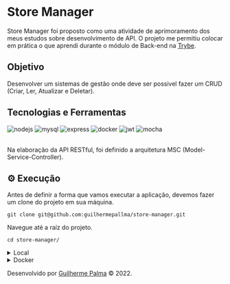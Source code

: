 
# Store Manager

Store Manager foi proposto como uma atividade de aprimoramento dos meus estudos sobre desenvolvimento de API. 
O projeto me permitiu colocar em prática o que aprendi durante o módulo de Back-end na [Trybe](https://www.betrybe.com/).

## Objetivo

Desenvolver um sistemas de gestão onde deve ser possivel fazer um CRUD (Criar, Ler, Atualizar e Deletar).

## Tecnologias e Ferramentas
<div>
    <img src="https://img.shields.io/badge/Node.js-339933?style=for-the-badge&logo=nodedotjs&logoColor=white" alt="nodejs"/>
    <img src="https://img.shields.io/badge/MySQL-005C84?style=for-the-badge&logo=mysql&logoColor=white" alt="mysql"/>
    <img src="https://img.shields.io/badge/Express.js-000000?style=for-the-badge&logo=express&logoColor=white" alt="express"/>
    <img src="https://img.shields.io/badge/Docker-2CA5E0?style=for-the-badge&logo=docker&logoColor=white" alt="docker"/>
    <img src="https://camo.githubusercontent.com/92407fc26e09271d8137b8aaf1585b266f04046b96f1564dfe5a69f146e21301/68747470733a2f2f696d672e736869656c64732e696f2f62616467652f4a57542d3030303030303f7374796c653d666f722d7468652d6261646765266c6f676f3d4a534f4e253230776562253230746f6b656e73266c6f676f436f6c6f723d7768697465" alt="jwt"/>
    <img src="https://img.shields.io/badge/Mocha-8D6748?style=for-the-badge&logo=Mocha&logoColor=white" alt="mocha"/>
</div>

<br>

Na elaboração da API RESTful, foi definido a arquitetura MSC (Model-Service-Controller).

## ⚙️ Execução

Antes de definir a forma que vamos executar a aplicação, devemos fazer um clone do projeto em sua máquina.

    git clone git@github.com:guilhermepallma/store-manager.git

Navegue até a raíz do projeto.

    cd store-manager/

<details>
  <summary>Local</summary>

  Na raíz do projeto execute o comando abaixo para instalar as dependências.

    npm install

  Para subir o servidor com o <strong>nodemon</strong> utilize o comando abaixo no terminal dentro do projeto.
    
    npm run debug
    
  Faça login no banco de dados usando suas credenciais.
  
    mysql -u <your-username> -p
    
  Execute os scripts <strong>migration.sql</strong> e <strong>seed.sql</strong> para criar o banco de dados e povoar.
    
    npm run migration && npm run seed
  
  Para executar todos os testes do projeto.
  
    npm run test:mocha
    
 </details>  
   
 <details>
  <summary>Docker</summary>
  
  Para montarmos os containers com a API e o Banco de Dados.
  
    docker-compose up -d
    
  Para acessar o terminal do container da aplicação.
  
     docker exec -it store_manager bash
     
  Dentro do container <strong>store_manager</strong> instale as dependências.
  
    npm install
     
  Para iniciarmos o servidor da aplicação execute o comando abaixo no terminal do container <strong>store_manager</strong>.
     
    npm run debug
     
  Para se conectar com o banco de dados, abra o terminal do container <strong>store_manager_db</strong>.
     
     docker exec -it store_manager_db bash
  
  Faça login no banco de dados usando as environment variables descritas no <strong>docker-compose.yaml</strong>.
     
     mysql -u root -p
     
  Execute os scripts <strong>migration.sql</strong> e <strong>seed.sql</strong> dentro do container <strong>store_manager</strong> para criar o banco de dados e povoar.
    
    npm run migration && npm run seed
     
  Podemos rodar todos os testes usando o comando abaixo no terminal do container <strong>store_manager</strong>.
     
     npm run test:mocha
  
  </details>
    

Desenvolvido por [Guilherme Palma](www.linkedin.com/in/guilhermepallma) © 2022.
